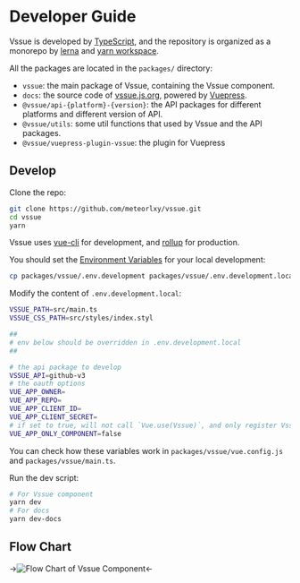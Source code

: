 # Developer Guide

Vssue is developed by [TypeScript](https://www.typescriptlang.org/), and the repository is organized as a monorepo by [lerna](https://github.com/lerna/lerna) and [yarn workspace](https://yarnpkg.com/en/docs/cli/workspace).

All the packages are located in the `packages/` directory:

- `vssue`: the main package of Vssue, containing the Vssue component.
- `docs`: the source code of [vssue.js.org](https://vssue.js.org), powered by [Vuepress](https://github.com/vuejs/vuepress).
- `@vssue/api-{platform}-{version}`: the API packages for different platforms and different version of API.
- `@vssue/utils`: some util functions that used by Vssue and the API packages.
- `@vssue/vuepress-plugin-vssue`: the plugin for Vuepress

## Develop

Clone the repo:

```sh
git clone https://github.com/meteorlxy/vssue.git
cd vssue
yarn
```

Vssue uses [vue-cli](https://cli.vuejs.org) for development, and [rollup](https://rollupjs.org) for production.

You should set the [Environment Variables](https://cli.vuejs.org/guide/mode-and-env.html) for your local development:

```sh
cp packages/vssue/.env.development packages/vssue/.env.development.local
```

Modify the content of `.env.development.local`:

```sh
VSSUE_PATH=src/main.ts
VSSUE_CSS_PATH=src/styles/index.styl

##
# env below should be overridden in .env.development.local
##

# the api package to develop
VSSUE_API=github-v3
# the oauth options
VUE_APP_OWNER=
VUE_APP_REPO=
VUE_APP_CLIENT_ID=
VUE_APP_CLIENT_SECRET=
# if set to true, will not call `Vue.use(Vssue)`, and only register Vssue Component
VUE_APP_ONLY_COMPONENT=false
```

You can check how these variables work in `packages/vssue/vue.config.js` and `packages/vssue/main.ts`.

Run the dev script:

```sh
# For Vssue component
yarn dev
# For docs
yarn dev-docs
```

## Flow Chart

->![Flow Chart of Vssue Component](/assets/img/developer-guide-flow-chart.png)<-
